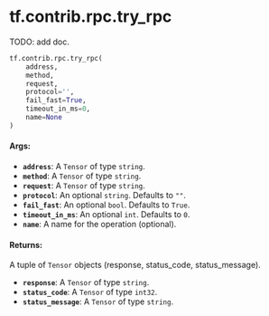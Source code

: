 <div itemscope itemtype="http://developers.google.com/ReferenceObject">
<meta itemprop="name" content="tf.contrib.rpc.try_rpc" />
<meta itemprop="path" content="Stable" />
</div>

# tf.contrib.rpc.try_rpc

TODO: add doc.

``` python
tf.contrib.rpc.try_rpc(
    address,
    method,
    request,
    protocol='',
    fail_fast=True,
    timeout_in_ms=0,
    name=None
)
```

<!-- Placeholder for "Used in" -->


#### Args:


* <b>`address`</b>: A `Tensor` of type `string`.
* <b>`method`</b>: A `Tensor` of type `string`.
* <b>`request`</b>: A `Tensor` of type `string`.
* <b>`protocol`</b>: An optional `string`. Defaults to `""`.
* <b>`fail_fast`</b>: An optional `bool`. Defaults to `True`.
* <b>`timeout_in_ms`</b>: An optional `int`. Defaults to `0`.
* <b>`name`</b>: A name for the operation (optional).


#### Returns:

A tuple of `Tensor` objects (response, status_code, status_message).


* <b>`response`</b>: A `Tensor` of type `string`.
* <b>`status_code`</b>: A `Tensor` of type `int32`.
* <b>`status_message`</b>: A `Tensor` of type `string`.